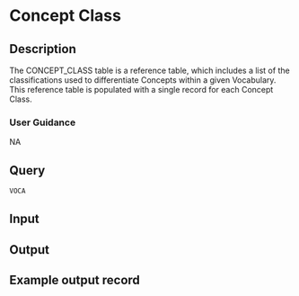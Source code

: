 <!--

-->

# Concept Class










 

## Description
The CONCEPT_CLASS table is a reference table, which includes a list of the classifications used to differentiate Concepts within a given Vocabulary. This reference table is populated with a single record for each Concept Class.
### User Guidance
NA



 
## Query
```sql
VOCA
```








 

## Input




 

## Output



 

## Example output record





